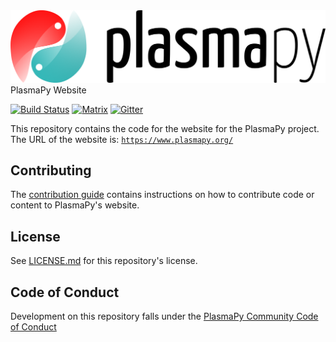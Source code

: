 <div align="center"><img src="https://raw.githubusercontent.com/PlasmaPy/PlasmaPy-logo/master/exports/with-text-dark.png" width="600"/></div

# PlasmaPy Website

[![Build Status](https://travis-ci.org/PlasmaPy/plasmapy.github.io.svg?branch=src)](https://travis-ci.org/PlasmaPy/plasmapy.github.io)
[![Matrix](https://matrix.to/img/matrix-badge.svg)](https://riot.im/app/#/room/#plasmapy:openastronomy.org)
[![Gitter](https://badges.gitter.im/Join%20Chat.svg)](https://gitter.im/PlasmaPy/Lobby)

This repository contains the code for the website for the PlasmaPy
project.  The URL of the website is: 
[`https://www.plasmapy.org/`](https://www.plasmapy.org/)

## Contributing

The [contribution guide](./CONTRIBUTING.md) contains instructions
on how to contribute code or content to PlasmaPy's website.

## License

See [LICENSE.md](./LICENSE.md) for this repository's license.

## Code of Conduct

Development on this repository falls under the [PlasmaPy Community Code of Conduct](http://docs.plasmapy.org/en/latest/CODE_OF_CONDUCT.html)
